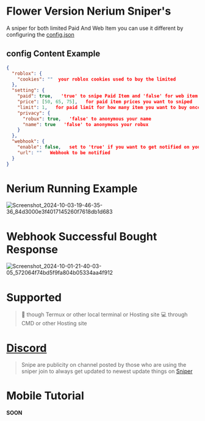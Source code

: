 # Flower Version Nerium Sniper's
A sniper for both limited Paid And Web Item you can use it different by configuring the [config.json](https://github.com/JustAScripts/Nerium/blob/main/config.json)

## config Content Example
```json
{
  "roblox": {
    "cookies": ""  your roblox cookies used to buy the limited
  },
  "setting": {
    "paid": true,   'true' to snipe Paid Item and 'false' for web item 
    "price": [50, 65, 75],   for paid item prices you want to sniped
    "limit": 1,   for paid limit for how many item you want to buy once it detect paid
    "privacy": {
      "robux": true,   'false' to anonymous your name
      "name": true   'false' to anonymous your robux
    }
  },
  "webhook": {
    "enable": false,   set to 'true' if you want to get notified on your Webhook 
    "url": ""   Webhook to be notified 
  }
}
```
# Nerium Running Example 
![Screenshot_2024-10-03-19-46-35-36_84d3000e3f4017145260f7618db1d683](https://github.com/user-attachments/assets/55a81ac2-4f5b-49b2-99db-d3e73d590d71)
# Webhook Successful Bought Response 
![Screenshot_2024-10-01-21-40-03-05_572064f74bd5f9fa804b05334aa4f912](https://github.com/user-attachments/assets/34c4cef5-826c-449c-a81a-34f1f8af845a)

# Supported
> 📱 though Termux or other local terminal or Hosting site
> 💻 through CMD or other Hosting site

# [Discord](https://discord.gg/FRUKycbwDJ)
> Snipe are publicity on channel posted by those who are using the sniper join to always get updated to newest update things on [Sniper](https://discord.gg/FRUKycbwDJ)

# Mobile Tutorial 
**SOON**

